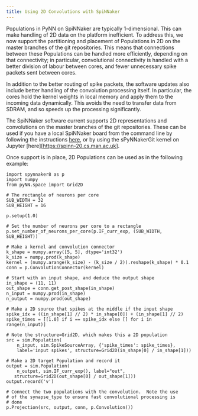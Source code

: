 ```yaml
---
title: Using 2D Convolutions with SpiNNaker
---
```


Populations in PyNN on SpiNNaker are typically 1-dimensional.  This can make handling of 2D data on the platform inefficient.  To address this, we now support the partitioning and placement of Populations in 2D on the master branches of the git repositories.  This means that connections between these Populations can be handled more efficiently, depending on that connectivity; in particular, convolutional connectivity is handled with a better division of labour between cores, and fewer unnecessary spike packets sent between cores.

In addition to the better routing of spike packets, the software updates also include better handling of the convolution processing itself.  In particular, the cores hold the kernel weights in local memory and apply them to the incoming data dynamically.  This avoids the need to transfer data from SDRAM, and so speeds up the processing significantly.

The SpiNNaker software current supports 2D representations and convolutions on the master branches of the git repositories.  These can be used if you have a local SpiNNaker board from the command line by following the instructions [here](gitinstall.html), or by using the sPyNNakerGit kernel on Jupyter [here][https://spinn-20.cs.man.ac.uk].

Once support is in place, 2D Populations can be used as in the following example:

    import spynnaker8 as p
    import numpy
    from pyNN.space import Grid2D

    # The rectangle of neurons per core
    SUB_WIDTH = 32
    SUB_HEIGHT = 16

    p.setup(1.0)

	# Set the number of neurons per core to a rectangle
	p.set_number_of_neurons_per_core(p.IF_curr_exp, (SUB_WIDTH, SUB_HEIGHT))

	# Make a kernel and convolution connector
	k_shape = numpy.array([5, 5], dtype='int32')
	k_size = numpy.prod(k_shape)
	kernel = (numpy.arange(k_size) - (k_size / 2)).reshape(k_shape) * 0.1
	conn = p.ConvolutionConnector(kernel)

	# Start with an input shape, and deduce the output shape
	in_shape = (11, 11)
	out_shape = conn.get_post_shape(in_shape)
	n_input = numpy.prod(in_shape)
	n_output = numpy.prod(out_shape)

	# Make a 2D source that spikes at the middle if the input shape
	spike_idx = ((in_shape[1] // 2) * in_shape[0]) + (in_shape[1] // 2)
	spike_times = [[1.0] if i == spike_idx else [] for i in range(n_input)]

	# Note the structure=Grid2D, which makes this a 2D population
	src = sim.Population(
	    n_input, sim.SpikeSourceArray, {'spike_times': spike_times},
	    label='input spikes', structure=Grid2D(in_shape[0] / in_shape[1]))

	# Make a 2D target Population and record it
    output = sim.Population(
	    n_output, sim.IF_curr_exp(), label="out",
       structure=Grid2D(out_shape[0] / out_shape[1]))
    output.record('v')

    # Connect the two populations with the convolution.  Note the use
    # of the synapse_type to ensure fast convolutional processing is
    # done
    p.Projection(src, output, conn, p.Convolution())

